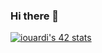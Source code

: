 ### Hi there 👋

[![iouardi's 42 stats](https://badge.mediaplus.ma/greenbinary/iouardi)](https://github.com/oakoudad/badge42)
